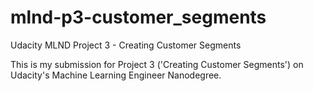 # mlnd-p3-customer_segments
Udacity MLND Project 3 - Creating Customer Segments

This is my submission for Project 3 ('Creating Customer Segments') on Udacity's Machine Learning Engineer Nanodegree. 
